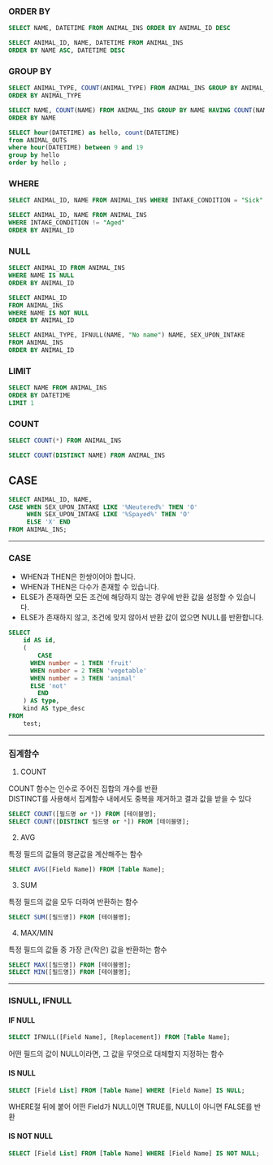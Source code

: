 ### ORDER BY
```sql
SELECT NAME, DATETIME FROM ANIMAL_INS ORDER BY ANIMAL_ID DESC
```
```SQL
SELECT ANIMAL_ID, NAME, DATETIME FROM ANIMAL_INS
ORDER BY NAME ASC, DATETIME DESC 
```
### GROUP BY
```SQL
SELECT ANIMAL_TYPE, COUNT(ANIMAL_TYPE) FROM ANIMAL_INS GROUP BY ANIMAL_TYPE
ORDER BY ANIMAL_TYPE
```
```SQL
SELECT NAME, COUNT(NAME) FROM ANIMAL_INS GROUP BY NAME HAVING COUNT(NAME) >= 2
ORDER BY NAME
```
```SQL
SELECT hour(DATETIME) as hello, count(DATETIME)
from ANIMAL_OUTS
where hour(DATETIME) between 9 and 19
group by hello
order by hello ;
```

### WHERE
```sql
SELECT ANIMAL_ID, NAME FROM ANIMAL_INS WHERE INTAKE_CONDITION = "Sick" ORDER BY ANIMAL_ID
```
```SQL
SELECT ANIMAL_ID, NAME FROM ANIMAL_INS
WHERE INTAKE_CONDITION != "Aged" 
ORDER BY ANIMAL_ID
```

### NULL
```SQL
SELECT ANIMAL_ID FROM ANIMAL_INS
WHERE NAME IS NULL
ORDER BY ANIMAL_ID
```
```SQL
SELECT ANIMAL_ID
FROM ANIMAL_INS
WHERE NAME IS NOT NULL
ORDER BY ANIMAL_ID
```
```sql
SELECT ANIMAL_TYPE, IFNULL(NAME, "No name") NAME, SEX_UPON_INTAKE
FROM ANIMAL_INS
ORDER BY ANIMAL_ID
```
### LIMIT
```SQL
SELECT NAME FROM ANIMAL_INS 
ORDER BY DATETIME
LIMIT 1
```

### COUNT
```SQL
SELECT COUNT(*) FROM ANIMAL_INS
```
```SQL
SELECT COUNT(DISTINCT NAME) FROM ANIMAL_INS
```

## CASE
```SQL
SELECT ANIMAL_ID, NAME, 
CASE WHEN SEX_UPON_INTAKE LIKE '%Neutered%' THEN 'O'
     WHEN SEX_UPON_INTAKE LIKE '%Spayed%' THEN 'O'
     ELSE 'X' END
FROM ANIMAL_INS;
```

---

### CASE
- WHEN과 THEN은 한쌍이어야 합니다.
- WHEN과 THEN은 다수가 존재할 수 있습니다.
- ELSE가 존재하면 모든 조건에 해당하지 않는 경우에 반환 값을 설정할 수 있습니다.
- ELSE가 존재하지 않고, 조건에 맞지 않아서 반환 값이 없으면 NULL를 반환합니다.


```SQL
SELECT 
	id AS id,
	(
    	CASE
	  WHEN number = 1 THEN 'fruit'
	  WHEN number = 2 THEN 'vegetable'
	  WHEN number = 3 THEN 'animal'
	  ELSE 'not'
    	END
	) AS type,
	kind AS type_desc
FROM
	test;

```

---

### 집계함수
1. COUNT 

COUNT 함수는 인수로 주어진 집합의 개수를 반환 <BR>
DISTINCT를 사용해서 집계함수 내에서도 중복을 제거하고 결과 값을 받을 수 있다

```SQL
SELECT COUNT([필드명 or *]) FROM [테이블명];
SELECT COUNT([DISTINCT 필드명 or *]) FROM [테이블명]; 
```


2. AVG <BR>
  
특정 필드의 값들의 평균값을 계산해주는 함수
```SQL
SELECT AVG([Field Name]) FROM [Table Name];
```
3. SUM <BR>
  
특정 필드의 값을 모두 더하여 반환하는 함수
```SQL
SELECT SUM([필드명]) FROM [테이블명];
```
4. MAX/MIN <BR>
  
특정 필드의 값들 중 가장 큰(작은) 값을 반환하는 함수
```SQL
SELECT MAX([필드명]) FROM [테이블명];
SELECT MIN([필드명]) FROM [테이블명];
```

---
  
### ISNULL, IFNULL
#### IF NULL
```SQL
SELECT IFNULL([Field Name], [Replacement]) FROM [Table Name];
```
어떤 필드의 값이 NULL이라면, 그 값을 무엇으로 대체할지 지정하는 함수
#### IS NULL
```SQL
SELECT [Field List] FROM [Table Name] WHERE [Field Name] IS NULL;
```
WHERE절 뒤에 붙어 어떤 Field가 NULL이면 TRUE를, NULL이 아니면 FALSE를 반환 <BR>
  
#### IS NOT NULL
```SQL
SELECT [Field List] FROM [Table Name] WHERE [Field Name] IS NOT NULL;
```

